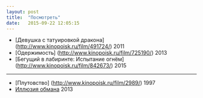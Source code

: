```yaml
---
layout: post
title:  "Посмотреть"
date:   2015-09-22 12:05:15
---
```


- [Девушка с татуировкой дракона] (http://www.kinopoisk.ru/film/491724/) 2011
- [Одержимость] (http://www.kinopoisk.ru/film/725190/) 2013
- [Бегущий в лабиринте: Испытание огнём] (http://www.kinopoisk.ru/film/842673/) 2015

***

- [Плутовство] (http://www.kinopoisk.ru/film/2989/) 1997
- [Иллюзия обмана](http://www.kinopoisk.ru/film/522892/) 2013

